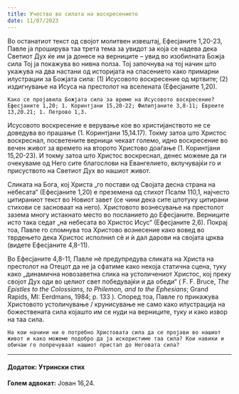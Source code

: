 ```yaml
---
title: Учество во силата на воскресението
date: 11/07/2023
---
```


Во останатиот текст од својот молитвен извештај, Ефесјаните 1,20-23, Павле ја проширува таа трета тема за увидот за која се надева дека Светиот Дух ќе им ја донесе на верниците – увид во изобилната Божја сила Тој ја покажува во нивна полза. Тој започнува на тој начин што укажува на два настани од историјата на спасението како примарни илустрации за Божјата сила: (1) Исусовото воскресение од мртвите; (2) издигнување на Исуса на престолот на вселената (Ефесјаните 1,20).

`Како се пројавила Божјата сила за време на Исусовото воскресение? Ефесјаните 1,20; 1. Коринтјани 15,20-22; Филипјаните 3,8-11; Евреите 13,20.21; 1. Петрово 1,3.`

Исусовото воскресение е верување кое во христијанството не се доведува во прашање (1. Коринтјани 15,14.17). Токму затоа што Христос воскреснал, посветените верници чекаат големо, идно воскресение во вечен живот за времето на второто Христово доаѓање (1. Коринтјани 15,20-23). И токму затоа што Христос воскреснал, денес можеме да ги очекуваме од Него сите благослови на Евангелието, вклучувајќи го и присуството на Светиот Дух во нашиот живот.

Сликата на Бога, кој Христа „го постави од Својата десна страна на небесата“ (Ефесјаните 1,20) е преземена од стихот Псалм 110,1, најчесто цитираниот текст во Новиот завет (се чини дека сите штотуку цитирани стихови се засноваат на него). Христовото вознесување на престолот зазема многу истакнато место во посланието до Ефесјаните. Вер­ниците исто така седат „на небесата во Христос Исус“ (Ефесјаните 2,6). Покрај тоа, Павле го спомнува тоа Христово вознесение како вовед во тврдењето дека Христос исполнил сè и ѝ дал дарови на својата црква (видете Ефесјаните 4,8-11).

Во Ефесјаните 4,8-11, Павле нè предупредува сликата на Христа на престолот на Отецот да не ја сфатиме како некоја статична сцена, туку како „динамична новозаветна слика на устоличениот Христос, кој преку својот Дух оди во целиот свет победувајќи и да обеди“ ( F. F. Brucе, *Тhе Еpistles tо thе Colossians, to Philemon, and to the Ephesians*; Grand Rapids, МI: Ееrdmans, 1984; p. 133 ). Според тоа, Павле го прикажува Христовото устоличување / крунисување не само како илустрација на божествената сила којашто им се нуди на верниците, туку и како извор на таа сила.

`На кои начини ни е потребно Христовата сила да се пројави во нашиот живот и како можеме подобро да ја искористиме таа сила? Кои навики и обичаи го попречуваат нашиот пристап до Неговата сила?`

---

#### Додаток: Утрински стих

**Голем адвокат:** Јован 16,24.